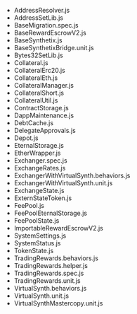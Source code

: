 - AddressResolver.js
- AddressSetLib.js
- BaseMigration.spec.js
- BaseRewardEscrowV2.js
- BaseSynthetix.js
- BaseSynthetixBridge.unit.js
- Bytes32SetLib.js
- Collateral.js
- CollateralErc20.js
- CollateralEth.js
- CollateralManager.js
- CollateralShort.js
- CollateralUtil.js
- ContractStorage.js
- DappMaintenance.js
- DebtCache.js
- DelegateApprovals.js
- Depot.js
- EternalStorage.js
- EtherWrapper.js
- Exchanger.spec.js
- ExchangeRates.js
- ExchangerWithVirtualSynth.behaviors.js
- ExchangerWithVirtualSynth.unit.js
- ExchangeState.js
- ExternStateToken.js
- FeePool.js
- FeePoolEternalStorage.js
- FeePoolState.js
- ImportableRewardEscrowV2.js
- SystemSettings.js
- SystemStatus.js
- TokenState.js
- TradingRewards.behaviors.js
- TradingRewards.helper.js
- TradingRewards.spec.js
- TradingRewards.unit.js
- VirtualSynth.behaviors.js
- VirtualSynth.unit.js
- VirtualSynthMastercopy.unit.js
